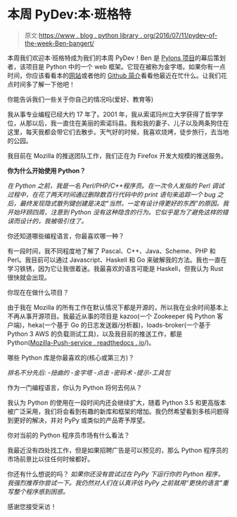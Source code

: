 # 本周 PyDev:本·班格特

> 原文:[https://www . blog . python library . org/2016/07/11/pydev-of-the-week-Ben-bangert/](https://www.blog.pythonlibrary.org/2016/07/11/pydev-of-the-week-ben-bangert/)

本周我们欢迎本·班格特成为我们的本周 PyDev！Ben 是 [Pylons 项目](http://www.pylonsproject.org/)的幕后策划者，该项目是 Python 中的一个 web 框架。它现在被称为金字塔。如果你有一点时间，你应该看看本的[网站](http://www.groovie.org/)或者他的 [Github 简介](https://github.com/bbangert)看看他最近在忙什么。让我们花点时间多了解一下他吧！

你能告诉我们一些关于你自己的情况吗(爱好、教育等)

我从事专业编程已经大约 17 年了。2001 年，我从索诺玛州立大学获得了哲学学位，从那以后，我一直住在美丽的索诺玛县。我和我的妻子、儿子以及两条狗住在这里，每天我都会带它们去散步。天气好的时候，我喜欢烧烤，徒步旅行，去当地的公园。

我目前在 Mozilla 的推送团队工作，我们正在为 Firefox 开发大规模的推送服务。

 **你为什么开始使用 Python？**

*在 Python 之前，我是一名 Perl/PHP/C++程序员。在一次令人发指的 Perl 调试过程中，在花了两天时间通过删除数百行代码中的 print 语句来追踪一个 bug 之后，最终发现隐式散列键创建是决定“当然，一定有设计得更好的东西”的原因。我开始环顾四周，注意到 Python 没有这种隐含的行为。它似乎是为了避免这样的错误而设计的，我被吸引住了。*

你还知道哪些编程语言，你最喜欢哪一种？

有一段时间，我不同程度地了解了 Pascal、C++、Java、Scheme、PHP 和 Perl。我目前可以通过 Javascript、Haskell 和 Go 来破解我的方法。我也一直在学习铁锈，因为它让我很着迷。我最喜欢的语言可能是 Haskell，但我认为 Rust 很快就会出现。

你现在在做什么项目？

由于我在 Mozilla 的所有工作在默认情况下都是开源的，所以我在业余时间基本上不再从事开源项目。我最近从事的项目是 kazoo(一个 Zookeeper 纯 Python 客户端)，heka(一个基于 Go 的日志发送器/分析器)，loads-broker(一个基于 Python 3 AWS 的负载测试工具)，以及我目前的推送工作，都是 Python([Mozilla-Push-service . readthedocs . io](http://mozilla-push-service.readthedocs.io/en/latest/)/)。

哪些 Python 库是你最喜欢的(核心或第三方)？

*排名不分先后:
-扭曲的
-金字塔
-点击
-密码术
-提示-工具包*

作为一门编程语言，你认为 Python 将何去何从？

我认为 Python 的使用在一段时间内还会继续扩大，随着 Python 3.5 和更高版本被广泛采用，我们将会看到有趣的新库和框架的增加。我仍然希望看到多核问题得到更好的解决，并对 PyPy 或类似的产品寄予厚望。

你对当前的 Python 程序员市场有什么看法？

我最近没有四处找工作，但是如果招聘广告是可以预见的，那么 Python 程序员的市场前景比以往任何时候都好。

你还有什么想说的吗？
 *如果你还没有尝试过在 PyPy 下运行你的 Python 程序，我强烈推荐你尝试一下。我仍然对人们在认真评估 PyPy 之前就用“更快的语言”重写整个程序感到困惑。*

感谢您接受采访！